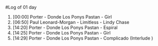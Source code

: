 #Log of 01 day

1. [00:00] Porter - Donde Los Ponys Pastan - Girl
1. [06:50] Paul Leonard-Morgan - Limitless - Lindy Chase
1. [14:20] Porter - Donde Los Ponys Pastan - Espiral
1. [14:25] Porter - Donde Los Ponys Pastan - Girl
1. [14:29] Porter - Donde Los Ponys Pastan - Complicado (Interlude )
